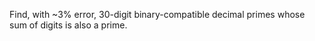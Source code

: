 Find, with ~3% error, 30-digit binary-compatible decimal primes whose sum of digits is also a prime.
